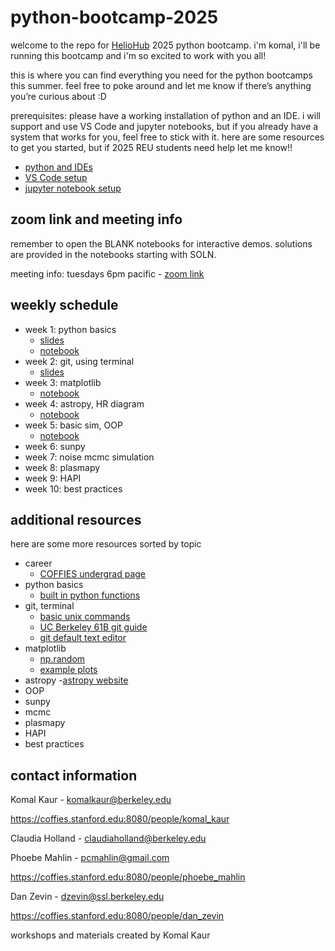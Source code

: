 # python-bootcamp-2025
welcome to the repo for [HelioHub](https://discord.gg/xeqTGJzqZ) 2025 python bootcamp. i'm komal, i'll be running this bootcamp and i'm so excited to work with you all!

this is where you can find everything you need for the python bootcamps this summer. feel free to poke around and let me know if there’s anything you’re curious about :D

prerequisites: please have a working installation of python and an IDE. i will support and use VS Code and jupyter notebooks, but if you already have a system that works for you, feel free to stick with it. here are some resources to get you started, but if 2025 REU students need help let me know!!
- [python and IDEs](https://realpython.com/python-ides-code-editors-guide/)
- [VS Code setup](https://code.visualstudio.com/docs/setup/setup-overview)
- [jupyter notebook setup](https://www.dataquest.io/blog/jupyter-notebook-tutorial/)

## zoom link and meeting info
remember to open the BLANK notebooks for interactive demos. solutions are provided in the notebooks starting with SOLN.

meeting info: tuesdays 6pm pacific - [zoom link](https://berkeley.zoom.us/j/92467539403)

## weekly schedule
- week 1: python basics
    - [slides](https://github.com/KomalKaur0/python-bootcamp-2025/blob/main/week1/python%20basics.pdf)
    - [notebook](https://github.com/KomalKaur0/python-bootcamp-2025/blob/main/week1/BLANK%20conditionals%20and%20loops%20copy.ipynb)
- week 2: git, using terminal
    - [slides](https://github.com/KomalKaur0/python-bootcamp-2025/blob/main/week2/git-terminal-lec.pdf) 
- week 3: matplotlib
    - [notebook](https://github.com/KomalKaur0/python-bootcamp-2025/blob/main/week3/BLANK-matplotlib-tutorial%20copy.ipynb)
- week 4: astropy, HR diagram
    - [notebook](https://github.com/KomalKaur0/python-bootcamp-2025/blob/main/week4/BLANK-astropy%20copy.ipynb)
- week 5: basic sim, OOP
    - [notebook](https://github.com/KomalKaur0/python-bootcamp-2025/blob/main/week5/BLANK-oop-tutorial.ipynb)
- week 6: sunpy
- week 7: noise mcmc simulation
- week 8: plasmapy
- week 9: HAPI
- week 10: best practices

## additional resources
here are some more resources sorted by topic

- career
    - [COFFIES undergrad page](https://coffies.stanford.edu:8080/teams/reu)
- python basics
    - [built in python functions](https://docs.python.org/3/library/functions.html)
- git, terminal
    - [basic unix commands](https://mally.stanford.edu/~sr/computing/basic-unix.html)
    - [UC Berkeley 61B git guide](https://fa24.datastructur.es/resources/guides/git/)
    - [git default text editor](https://git-scm.com/book/en/v2/Appendix-C%3A-Git-Commands-Setup-and-Config)
- matplotlib
    - [np.random](https://www.w3schools.com/python/numpy/numpy_random.asp)
    - [example plots](https://matplotlib.org/stable/gallery/index.html)
- astropy
    -[astropy website](https://www.astropy.org)
- OOP
- sunpy
- mcmc
- plasmapy
- HAPI
- best practices

## contact information
Komal Kaur - komalkaur@berkeley.edu

https://coffies.stanford.edu:8080/people/komal_kaur

Claudia Holland - claudiaholland@berkeley.edu

Phoebe Mahlin - pcmahlin@gmail.com

https://coffies.stanford.edu:8080/people/phoebe_mahlin

Dan Zevin - dzevin@ssl.berkeley.edu

https://coffies.stanford.edu:8080/people/dan_zevin

workshops and materials created by Komal Kaur
